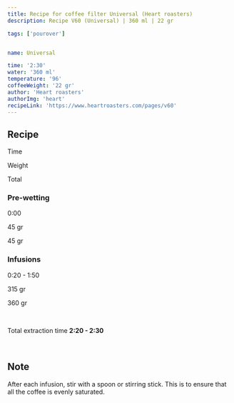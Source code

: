 ```yaml
---
title: Recipe for coffee filter Universal (Heart roasters)
description: Recipe V60 (Universal) | 360 ml | 22 gr

tags: ['pourover']


name: Universal

time: '2:30'
water: '360 ml'
temperature: '96'
coffeeWeight: '22 gr'
author: 'Heart roasters'
authorImg: 'heart'
recipeLink: 'https://www.heartroasters.com/pages/v60'
---
```


## Recipe


<div class="time-line">

Time

Weight

Total

</div>

### Pre-wetting

<div class="time-line">

0:00

45 gr

45 gr

</div>


### Infusions

<div class="time-line">

0:20 - 1:50

315 gr

360 gr

</div>
<br>

Total extraction time __2:20 - 2:30__

<br>
<div class="info-warm">

## Note
After each infusion, stir with a spoon or stirring stick. This is to ensure that all the coffee is evenly saturated.
</div>


